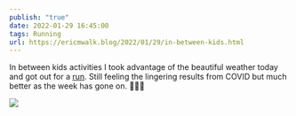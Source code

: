 ```yaml
---
publish: "true"
date: 2022-01-29 16:45:00
tags: Running
url: https://ericmwalk.blog/2022/01/29/in-between-kids.html
---
```


In between kids activities I took advantage of the beautiful weather today and got out for a [run](http://www.strava.com/activities/6601686397). Still feeling the lingering results from COVID but much better as the week has gone on. 🏃🏻‍♂️

![](https://ericmwalk.blog/uploads/2022/f8d00f3207.jpg)